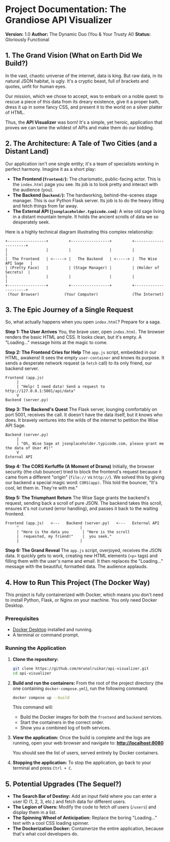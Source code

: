 # Project Documentation: The Grandiose API Visualizer

**Version:** 1.0
**Author:** The Dynamic Duo (You & Your Trusty AI)
**Status:** Gloriously Functional

## 1. The Grand Vision (What on Earth Did We Build?)

In the vast, chaotic universe of the internet, data is king. But raw data, in its natural JSON habitat, is ugly. It's a cryptic beast, full of brackets and quotes, unfit for human eyes.

Our mission, which we chose to accept, was to embark on a noble quest: to rescue a piece of this data from its dreary existence, give it a proper bath, dress it up in some fancy CSS, and present it to the world on a silver platter of HTML.

Thus, the **API Visualizer** was born! It's a simple, yet heroic, application that proves we can tame the wildest of APIs and make them do our bidding.

## 2. The Architecture: A Tale of Two Cities (and a Distant Land)

Our application isn't one single entity; it's a team of specialists working in perfect harmony. Imagine it as a short play:

*   **The Frontend (`frontend/`):** The charismatic, public-facing actor. This is the `index.html` page you see. Its job is to look pretty and interact with the audience (you).
*   **The Backend (`backend/`):** The hardworking, behind-the-scenes stage manager. This is our Python Flask server. Its job is to do the heavy lifting and fetch things from far away.
*   **The External API (`jsonplaceholder.typicode.com`):** A wise old sage living in a distant mountain temple. It holds the ancient scrolls of data we so desperately seek.

Here is a highly technical diagram illustrating this complex relationship:

```
+-----------------+         +-----------------+         +----------------------+
|                 |         |                 |         |                      |
|  The Frontend   | <-----> |   The Backend   | <-----> |  The Wise API Sage   |
| (Pretty Face)   |         | (Stage Manager) |         | (Holder of Secrets)  |
|                 |         |                 |         |                      |
+-----------------+         +-----------------+         +----------------------+
 (Your Browser)           (Your Computer)               (The Internet)
```

## 3. The Epic Journey of a Single Request

So, what actually happens when you open `index.html`? Prepare for a saga.

**Step 1: The User Arrives**
You, the brave user, open `index.html`. The browser renders the basic HTML and CSS. It looks clean, but it's empty. A "Loading..." message hints at the magic to come.

**Step 2: The Frontend Cries for Help**
The `app.js` script, embedded in our HTML, awakens! It sees the empty `user-container` and knows its purpose. It sends a desperate network request (a `fetch` call) to its only friend, our backend server.

```
Frontend (app.js)
     |
     | "Help! I need data! Send a request to http://127.0.0.1:5001/api/data"
     V
Backend (server.py)
```

**Step 3: The Backend's Quest**
The Flask server, lounging comfortably on port 5001, receives the call. It doesn't have the data itself, but it knows who does. It bravely ventures into the wilds of the internet to petition the Wise API Sage.

```
Backend (server.py)
     |
     | "Oh, Wise Sage at jsonplaceholder.typicode.com, please grant me the data of User #1!"
     V
External API
```

**Step 4: The CORS Kerfuffle (A Moment of Drama)**
Initially, the browser security (the club bouncer) tried to block the frontend's request because it came from a different "origin" (`file://` vs `http://`). We solved this by giving our backend a special magic word: `CORS(app)`. This told the bouncer, "It's cool, let them in. They're with me."

**Step 5: The Triumphant Return**
The Wise Sage grants the backend's request, sending back a scroll of pure JSON. The backend takes this scroll, ensures it's not cursed (error handling), and passes it back to the waiting frontend.

```
Frontend (app.js)   <---   Backend (server.py)   <---   External API
     ^                           |
     | "Here is the data you      | "Here is the scroll
     |  requested, my friend!"    |  you seek."
     |                           |
```

**Step 6: The Grand Reveal**
The `app.js` script, overjoyed, receives the JSON data. It quickly gets to work, creating new HTML elements (`<p>` tags) and filling them with the user's name and email. It then replaces the "Loading..." message with the beautiful, formatted data. The audience applauds.

## 4. How to Run This Project (The Docker Way)

This project is fully containerized with Docker, which means you don't need to install Python, Flask, or Nginx on your machine. You only need Docker Desktop.

### Prerequisites

*   [Docker Desktop](https://www.docker.com/products/docker-desktop/) installed and running.
*   A terminal or command prompt.

### Running the Application

1.  **Clone the repository:**
    ```bash
    git clone https://github.com/mrunalruikar/api-visualizer.git
    cd api-visualizer
    ```

2.  **Build and run the containers:**
    From the root of the project directory (the one containing `docker-compose.yml`), run the following command:
    ```bash
    docker compose up --build
    ```
    This command will:
    *   Build the Docker images for both the `frontend` and `backend` services.
    *   Start the containers in the correct order.
    *   Show you a combined log of both services.

3.  **View the application:**
    Once the build is complete and the logs are running, open your web browser and navigate to:
    [**http://localhost:8080**](http://localhost:8080)

    You should see the list of users, served entirely by Docker containers.

4.  **Stopping the application:**
    To stop the application, go back to your terminal and press `Ctrl + C`.

## 5. Potential Upgrades (The Sequel?)

*   **The Search Bar of Destiny:** Add an input field where you can enter a user ID (1, 2, 3, etc.) and fetch data for different users.
*   **The Legion of Users:** Modify the code to fetch *all* users (`/users`) and display them in a list.
*   **The Spinning Wheel of Anticipation:** Replace the boring "Loading..." text with a cool CSS loading spinner.
*   **The Dockerization Docker:** Containerize the entire application, because that's what cool developers do.
